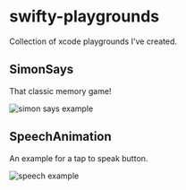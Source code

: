 # swifty-playgrounds

Collection of xcode playgrounds I've created.

## SimonSays

That classic memory game!

![simon says example]('simonsays.gif')

## SpeechAnimation

An example for a tap to speak button.

![speech example]('speech.gif')
